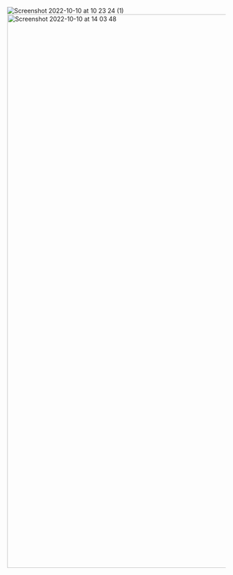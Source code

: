 
![Screenshot 2022-10-10 at 10 23 24 (1)](https://user-images.githubusercontent.com/108692801/195603532-7ad3a22b-974a-4cb2-a69f-8817c9a2d0bd.png)
<img width="1277" alt="Screenshot 2022-10-10 at 14 03 48" src="https://user-images.githubusercontent.com/108692801/195603581-fe84f489-b438-44ed-896b-df802cc17caa.png">
